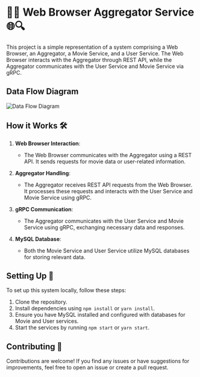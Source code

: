 # 🎥🍿 Web Browser Aggregator Service 🌐🔍

This project is a simple representation of a system comprising a Web Browser, an Aggregator, a Movie Service, and a User Service. The Web Browser interacts with the Aggregator through REST API, while the Aggregator communicates with the User Service and Movie Service via gRPC.

## Data Flow Diagram

![Data Flow Diagram](diagram/dataflow.png)

## How it Works 🛠️

1. **Web Browser Interaction**: 
   - The Web Browser communicates with the Aggregator using a REST API. It sends requests for movie data or user-related information.
   
2. **Aggregator Handling**: 
   - The Aggregator receives REST API requests from the Web Browser. It processes these requests and interacts with the User Service and Movie Service using gRPC.
   
3. **gRPC Communication**: 
   - The Aggregator communicates with the User Service and Movie Service using gRPC, exchanging necessary data and responses.

4. **MySQL Database**:
   - Both the Movie Service and User Service utilize MySQL databases for storing relevant data. 

## Setting Up 🚀

To set up this system locally, follow these steps:

1. Clone the repository.
2. Install dependencies using `npm install` or `yarn install`.
3. Ensure you have MySQL installed and configured with databases for Movie and User services.
4. Start the services by running `npm start` or `yarn start`.

## Contributing 🤝

Contributions are welcome! If you find any issues or have suggestions for improvements, feel free to open an issue or create a pull request.
